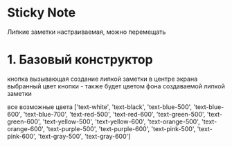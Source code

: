 # Sticky Note

Липкие заметки
настраиваемая, можно перемещать

# 1. Базовый конструктор
кнопка вызывающая создание липкой заметки в центре экрана<br>
выбранный цвет кнопки - также будет цветом фона создаваемой липкой заметки

<StickyButton buttonColor="bg-yellow-200" textColor="text-black" />

все возможные цвета
['text-white', 'text-black', 'text-blue-500', 'text-blue-600', 'text-blue-700', 'text-red-500', 'text-red-600', 'text-green-500', 'text-green-600', 'text-yellow-500', 'text-yellow-600', 'text-orange-500', 'text-orange-600', 'text-purple-500', 'text-purple-600', 'text-pink-500', 'text-pink-600', 'text-gray-500', 'text-gray-600']

<NavButtonFixed 
    :slideNumber="7"
    buttonText="Left"
    buttonColor="bg-purple-500"
    width="60px"
    height="30px"
    textSize="16px"
    arrowSize="10px"
    position="left_bottom"
/>